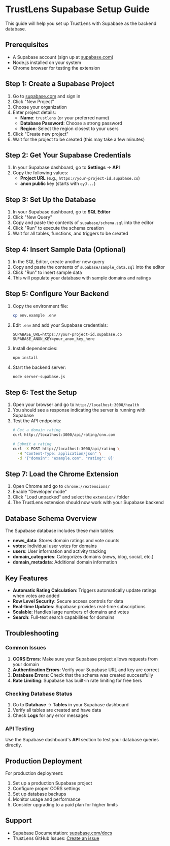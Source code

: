 # TrustLens Supabase Setup Guide

This guide will help you set up TrustLens with Supabase as the backend database.

## Prerequisites

- A Supabase account (sign up at [supabase.com](https://supabase.com))
- Node.js installed on your system
- Chrome browser for testing the extension

## Step 1: Create a Supabase Project

1. Go to [supabase.com](https://supabase.com) and sign in
2. Click "New Project"
3. Choose your organization
4. Enter project details:
   - **Name**: `trustlens` (or your preferred name)
   - **Database Password**: Choose a strong password
   - **Region**: Select the region closest to your users
5. Click "Create new project"
6. Wait for the project to be created (this may take a few minutes)

## Step 2: Get Your Supabase Credentials

1. In your Supabase dashboard, go to **Settings** → **API**
2. Copy the following values:
   - **Project URL** (e.g., `https://your-project-id.supabase.co`)
   - **anon public** key (starts with `eyJ...`)

## Step 3: Set Up the Database

1. In your Supabase dashboard, go to **SQL Editor**
2. Click "New Query"
3. Copy and paste the contents of `supabase/schema.sql` into the editor
4. Click "Run" to execute the schema creation
5. Wait for all tables, functions, and triggers to be created

## Step 4: Insert Sample Data (Optional)

1. In the SQL Editor, create another new query
2. Copy and paste the contents of `supabase/sample_data.sql` into the editor
3. Click "Run" to insert sample data
4. This will populate your database with sample domains and ratings

## Step 5: Configure Your Backend

1. Copy the environment file:
   ```bash
   cp env.example .env
   ```

2. Edit `.env` and add your Supabase credentials:
   ```env
   SUPABASE_URL=https://your-project-id.supabase.co
   SUPABASE_ANON_KEY=your_anon_key_here
   ```

3. Install dependencies:
   ```bash
   npm install
   ```

4. Start the backend server:
   ```bash
   node server-supabase.js
   ```

## Step 6: Test the Setup

1. Open your browser and go to `http://localhost:3000/health`
2. You should see a response indicating the server is running with Supabase
3. Test the API endpoints:
   ```bash
   # Get a domain rating
   curl http://localhost:3000/api/rating/cnn.com
   
   # Submit a rating
   curl -X POST http://localhost:3000/api/rating \
     -H "Content-Type: application/json" \
     -d '{"domain": "example.com", "rating": 8}'
   ```

## Step 7: Load the Chrome Extension

1. Open Chrome and go to `chrome://extensions/`
2. Enable "Developer mode"
3. Click "Load unpacked" and select the `extension/` folder
4. The TrustLens extension should now work with your Supabase backend

## Database Schema Overview

The Supabase database includes these main tables:

- **news_data**: Stores domain ratings and vote counts
- **votes**: Individual user votes for domains
- **users**: User information and activity tracking
- **domain_categories**: Categorizes domains (news, blog, social, etc.)
- **domain_metadata**: Additional domain information

## Key Features

- **Automatic Rating Calculation**: Triggers automatically update ratings when votes are added
- **Row Level Security**: Secure access controls for data
- **Real-time Updates**: Supabase provides real-time subscriptions
- **Scalable**: Handles large numbers of domains and votes
- **Search**: Full-text search capabilities for domains

## Troubleshooting

### Common Issues

1. **CORS Errors**: Make sure your Supabase project allows requests from your domain
2. **Authentication Errors**: Verify your Supabase URL and key are correct
3. **Database Errors**: Check that the schema was created successfully
4. **Rate Limiting**: Supabase has built-in rate limiting for free tiers

### Checking Database Status

1. Go to **Database** → **Tables** in your Supabase dashboard
2. Verify all tables are created and have data
3. Check **Logs** for any error messages

### API Testing

Use the Supabase dashboard's **API** section to test your database queries directly.

## Production Deployment

For production deployment:

1. Set up a production Supabase project
2. Configure proper CORS settings
3. Set up database backups
4. Monitor usage and performance
5. Consider upgrading to a paid plan for higher limits

## Support

- Supabase Documentation: [supabase.com/docs](https://supabase.com/docs)
- TrustLens GitHub Issues: [Create an issue](https://github.com/your-repo/trustlens/issues)
